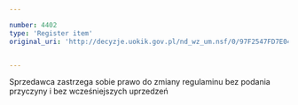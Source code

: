 ```yaml
---

number: 4402
type: 'Register item'
original_uri: 'http://decyzje.uokik.gov.pl/nd_wz_um.nsf/0/97F2547FD7E04204C1257B42003B1E00?OpenDocument'


---
```


Sprzedawca zastrzega sobie prawo do zmiany regulaminu bez podania przyczyny i bez wcześniejszych uprzedzeń
